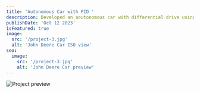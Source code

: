 ```yaml
---
title: 'Autonomous Car with PID '
description: Developed an aoutonomous car with differential drive using PID contoller to navigate a sqare path on a uneven terrain.
publishDate: 'Oct 12 2023'
isFeatured: true
image:
  src: '/project-3.jpg'
  alt: 'John Deere Car ISO view'
seo:
  image:
    src: '/project-3.jpg'
    alt: 'John Deere Car preview'
---
```


![Project preview](/project-3.jpg)


